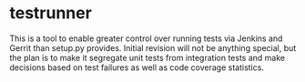 testrunner
==========

This is a tool to enable greater control over running tests via Jenkins and Gerrit than setup.py provides. Initial revision will not be anything special, but the plan is to make it segregate unit tests from integration tests and make decisions based on test failures as well as code coverage statistics.
